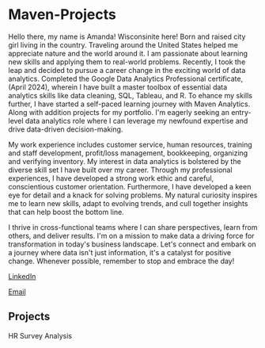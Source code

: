 # Maven-Projects
Hello there, my name is Amanda!
Wisconsinite here! Born and raised city girl living in the country. Traveling around the United States helped me appreciate nature and the world around it. I am passionate about learning new skills and applying them to real-world problems. Recently, I took the leap and decided to pursue a career change in the exciting world of data analytics. Completed the Google Data Analytics Professional certificate, (April  2024), wherein I have built a master toolbox of essential data analytics skills like data cleaning, SQL, Tableau, and R. To ehance my skills further, I have started a self-paced learning journey with Maven Analytics. Along with addition projects for my portfolio. I'm eagerly seeking an entry-level data analytics role where I can leverage my newfound expertise and drive data-driven decision-making.

My work experience includes customer service, human resources, training and staff development, profit/loss management, bookkeeping, organizing and verifying inventory. My interest in data analytics is bolstered by the diverse skill set I have built over my career. Through my professional experiences, I have developed a strong work ethic and careful, conscientious customer orientation. Furthermore, I have developed a keen eye for detail and a knack for solving problems. My natural curiosity inspires me to learn new skills, adapt to evolving trends, and cull together insights that can help boost the bottom line. 

I thrive in cross-functional teams where I can share perspectives, learn from others, and deliver results. I'm on a mission to make data a driving force for transformation in today's business landscape. Let's connect and embark on a journey where data isn't just information, it's a catalyst for positive change. Whenever possible, remember to stop and embrace the day!


[LinkedIn](https://www.linkedin.com/in/amanda-schmiedel)

[Email](amanda.schmiedel@gmail.com)

## Projects

HR Survey Analysis

